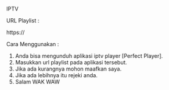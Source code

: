 IPTV

URL Playlist :

https://

Cara Menggunakan :

1. Anda bisa mengunduh aplikasi iptv player [Perfect Player].
2. Masukkan url playlist pada aplikasi tersebut.
3. Jika ada kurangnya mohon maafkan saya.
4. Jika ada lebihnya itu rejeki anda.
5. Salam WAK WAW
